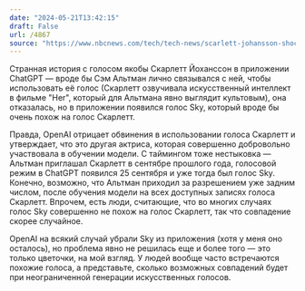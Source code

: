 ```yaml
---
date: "2024-05-21T13:42:15"
draft: False
url: /4867
source: "https://www.nbcnews.com/tech/tech-news/scarlett-johansson-shocked-angered-openai-voice-rcna153180"
---
```


Странная история с голосом якобы Скарлетт Йоханссон в приложении ChatGPT — вроде бы Сэм Альтман лично связывался с ней, чтобы использовать её голос (Скарлетт озвучивала искусственный интеллект в фильме "Her", который для Альтмана явно выглядит культовым), она отказалась, но в приложении появился голос Sky, который вроде бы очень похож на голос Скарлетт.

Правда, OpenAI отрицает обвинения в использовании голоса Скарлетт и утверждает, что это другая актриса, которая совершенно добровольно участвовала в обучении модели. С таймингом тоже нестыковка — Альтман приглашал Скарлетт в сентябре прошлого года, голосовой режим в ChatGPT появился 25 сентября и уже тогда был голос Sky. Конечно, возможно, что Альтман приходил за разрешением уже задним числом, после обучения модели на всех доступных записях голоса Скарлетт. Впрочем, есть люди, считающие, что во многих случаях голос Sky совершенно не похож на голос Скарлетт, так что совпадение скорее случайное.

OpenAI на всякий случай убрали Sky из приложения (хотя у меня оно осталось), но проблема явно не решилась еще и более того — это только цветочки, на мой взгляд. У людей вообще часто встречаются похожие голоса, а представьте, сколько возможных совпадений будет при неограниченной генерации искусственных голосов.
